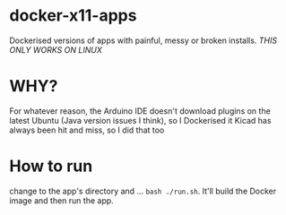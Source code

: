 # docker-x11-apps
Dockerised versions of apps with painful, messy or broken installs. *THIS ONLY WORKS ON LINUX*

# WHY?
For whatever reason, the Arduino IDE doesn't download plugins on the latest Ubuntu (Java version issues I think), so I Dockerised it
Kicad has always been hit and miss, so I did that too

# How to run
change to the app's directory and ... `bash ./run.sh`. It'll build the Docker image and then run the app.
